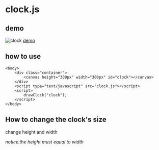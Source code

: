 # clock.js

## demo

![clock](https://iwangxing.cn/clock/clock.png)
[demo](https://iwangxing.cn/clock/index.html)

## how to use

```html/javascript
<body>
    <div class="container">
        <canvas height="300px" width="300px" id="clock"></canvas>
    </div>
    <script type="text/javascript" src="clock.js"></script>
    <script>
        drawClock("clock");
    </script>
</body>
```

## How to change the clock's size

change <canvas> height and width

_notice:the height must equal to width_
